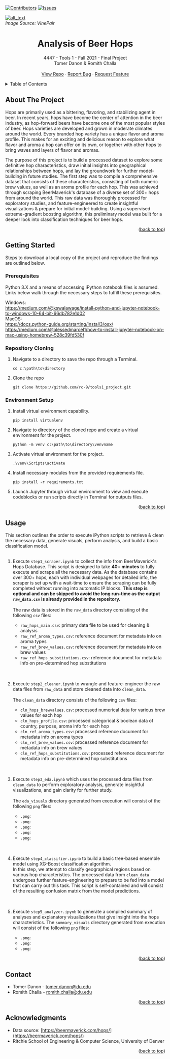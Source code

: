 [![Contributors][contributors-shield]][contributors-url]
[![Issues][issues-shield]][issues-url]

[![alt_text](https://vinepair.com/wp-content/uploads/2015/08/hops-and-beer-social.jpg)](https://vinepair.com/wp-content/uploads/2015/08/hops-and-beer-social.jpg)
<br/>*Image Source: VinePair*
<br />
<!---
<div align="center">
  <a href="https://github.com/rc-9/tools1_project">
    <img src="beerhops.png" alt="Logo" width="80" height="45">
  </a>
-->



<h1 align="center">Analysis of Beer Hops</h1>
  <p align="center">
    4447 - Tools 1 - Fall 2021 - Final Project
    <br />
    Tomer Danon & Romith Challa
    <br />
    <br />
    <a href="https://github.com/rc-9/tools1_project">View Repo</a>
    ·
    <a href="https://github.com/rc-9/tools1_project/issues">Report Bug</a>
    ·
    <a href="https://github.com/rc-9/tools1_project/issues">Request Feature</a>
  </p>
</div>



<!-- TABLE OF CONTENTS -->
<details>
  <summary>Table of Contents</summary>
  <ol>
    <li>
      <a href="#about-the-project">About The Project</a>
    <li>
      <a href="#getting-started">Getting Started</a>
      <ul>
        <li><a href="#prereqs">Prerequisite Installations</a></li>
        <li><a href="#repoclone">Repository Cloning</a></li>
        <li><a href="#envsetup">Environment Setup</a></li>
      </ul>
    </li>
    <li><a href="#usage">Usage</a></li>
      <ul>
        <li><a href="#scraper">Scraper</a></li>
        <li><a href="#cleaner">Cleaner</a></li>
        <li><a href="#eda">EDA</a></li>
        <li><a href="#classifier">Classifier</a></li>
        <li><a href="#analyer">Analyzer</a></li>
      </ul>
    </li>
    <li><a href="#contact">Contact</a></li>
    <li><a href="#acknowledgments">Acknowledgments</a></li>
  </ol>
</details>



## About The Project

Hops are primarily used as a bittering, flavoring, and stabilizing agent in beer. 
In recent years, hops have become the center of attention in the beer industry, as hop-forward beers have become one of the most popular styles of beer. 
Hops varieties are developed and grown in moderate climates around the world. 
Every branded hop variety has a unique flavor and aroma profile. 
This makes for an exciting and delicious reason to explore what flavor and aroma a hop can offer on its own, or together with other hops to bring waves and layers of flavor and aromas. 

The purpose of this project is to build a processed dataset to explore some definitive hop characteristics, draw initial insights into geographical relationships between hops, and lay the groundwork for further model-building in future studies. 
The first step was to compile a comprehensive dataset that consists of these characteristics, consisting of both numeric brew values, as well as an aroma profile for each hop.
This was achieved through scraping BeerMaverick's database of a diverse set of 300+ hops from around the world. 
This raw data was thoroughly processed for exploratory studies, and feature-engineered to create insightful visualizations & prepare for initial model-building.
Using a supervised extreme-gradient boosting algorithm, this preliminary model was built for a deeper look into classification techniques for beer hops.


<p align="right">(<a href="#top">back to top</a>)</p>



## Getting Started

Steps to download a local copy of the project and reproduce the findings are outlined below.

### Prerequisites

Python 3.X and a means of accessing iPython notebook files is assumed. Links below walk through the necessary steps to fulfill these prerequisites.

Windows:
<br/>
https://medium.com/@kswalawage/install-python-and-jupyter-notebook-to-windows-10-64-bit-66db782e1d02
<br/>
MacOS:
<br/>
https://docs.python-guide.org/starting/install3/osx/
<br/>
https://medium.com/@blessedmarcel1/how-to-install-jupyter-notebook-on-mac-using-homebrew-528c39fd530f

### Repository Cloning

1. Navigate to a directory to save the repo through a Terminal.
   ```
   cd c:\path\to\directory
   ```
2. Clone the repo
   ```
   git clone https://github.com/rc-9/tools1_project.git
   ```
   
### Environment Setup

1. Install virtual environment capability.
    ```
    pip install virtualenv
    ```
2. Navigate to directory of the cloned repo and create a virtual environment for the project.
    ``` 
    python -m venv c:\path\to\directory\venvname
    ```
3. Activate virtual environment for the project.
    ``` 
    .\venv\Scripts\activate
    ```
4. Install necessary modules from the provided requirements file.
    ``` 
    pip install -r requirements.txt
    ```
5. Launch Jupyter through virtual environment to view and execute codeblocks or run scripts directly in Terminal for outputs files.

<p align="right">(<a href="#top">back to top</a>)</p>


## Usage

This section outlines the order to execute iPython scripts to retrieve & clean the necessary data, generate visuals, perform analysis, and build a basic classification model.
<br/> <br/>

1. Execute ```step1_scraper.ipynb``` to collect the info from BeerMaverick's Hops Database.
This script is designed to take **40+ minutes** to fully execute and scrape all the necessary data. 
As the database contains over 300+ hops, each with individual webpages for detailed info, the scraper is set up with a wait-time to ensure the scraping can be fully completed without running into automatic IP blocks. 
**This step is optional and can be skipped to avoid the long run-time as the output ```raw_data.csv``` is already provided in the repository.**
<br/> <br/>
The raw data is stored in the ```raw_data``` directory consisting of the following ```csv``` files:
    - ```raw_hops_main.csv```: primary data file to be used for cleaning & analysis
    - ```raw_ref_aroma_types.csv```: reference document for metadata info on aroma types
    - ```raw_ref_brew_values.csv```: reference document for metadata info on brew values
    - ```raw_ref_hops_substitutions.csv```: reference document for metadata info on pre-determined hop substitutions
<br/> <br/> <br/>

2. Execute ```step2_cleaner.ipynb``` to wrangle and feature-engineer the raw data files from ```raw_data``` and store cleaned data into ```clean_data```.
<br/> <br/>
The ```clean_data``` directory consists of the following ```csv``` files:
    - ```cln_hops_brewvalues.csv```: processed numerical data for various brew values for each hop
    - ```cln_hops_profile.csv```: processed categorical & boolean data of country, purpose, aroma info for each hop
    - ```cln_ref_aroma_types.csv```: processed reference document for metadata info on aroma types
    - ```cln_ref_brew_values.csv```: processed reference document for metadata info on brew values
    - ```cln_ref_hops_substitutions.csv```: processed reference document for metadata info on pre-determined hop substitutions
<br/> <br/> <br/>

3. Execute ```step3_eda.ipynb``` which uses the processed data files from ```clean_data``` to perform exploratory analysis, generate insightful visualizations, and gain clarity for further study.
<br/> <br/>
The ```eda_visuals``` directory generated from execution will consist of the following ```png``` files:
    - ```.png```: 
    - ```.png```: 
    - ```.png```: 
    - ```.png```: 
    - ```.png```:
<br/> <br/> <br/>

4. Execute ```step4_classifier.ipynb``` to build a basic tree-based ensemble model using XG-Boost classification algorithm.
<br/> In this step, we attempt to classify geographical regions based on various hop characteristics. 
The processed data from ```clean_data``` undergoes further feature-engineering to prepare to be fed into a model that can carry out this task. This script is self-contained and will consist of the resulting confusion matrix from the model predictions.
<br/> <br/> <br/>

5. Execute ```step5_analyzer.ipynb``` to generate a compiled summary of analyses and explanatory visualizations that give insight into the hops characteristics.
The ```summary_visuals``` directory generated from execution will consist of the following ```png``` files:
    - ```.png```: 
    - ```.png```: 
    - ```.png```: 


<p align="right">(<a href="#top">back to top</a>)</p>



<!-- CONTACT -->
## Contact

* Tomer Danon - [tomer.danon@du.edu](tomer.danon@du.edu)
* Romith Challa - [romith.challa@du.edu](romith.challa@du.edu)

<p align="right">(<a href="#top">back to top</a>)</p>


## Acknowledgments

* Data source: [https://beermaverick.com/hops/](https://beermaverick.com/hops/)
* Ritchie School of Engineering & Computer Science, University of Denver

<p align="right">(<a href="#top">back to top</a>)</p>





<!-- MARKDOWN LINKS & IMAGES -->
[contributors-shield]: https://img.shields.io/github/contributors/rc-9/tools1_project.svg?style=for-the-badge
[contributors-url]: https://github.com/rc-9/tools1_project/graphs/contributors
[issues-shield]: https://img.shields.io/github/issues/rc-9/tools1_project.svg?style=for-the-badge
[issues-url]: https://github.com/rc-9/tools1_project/issues















